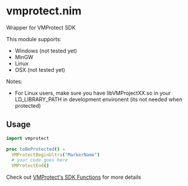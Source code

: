 # vmprotect.nim
Wrapper for VMProtect SDK

This module supports:
- Windows (not tested yet)
- MinGW
- Linux
- OSX (not tested yet)

Notes:
- For Linux users, make sure you have libVMProjectXX.so in your LD_LIBRARY_PATH in development environent (its not needed when protected)

## Usage
```nim
import vmprotect

proc toBeProtected() =
  VMProtectBeginUltra("MarkerName")
  # your code goes here
  VMProtectEnd()
```

Check out [VMProtect's SDK Functions](http://vmpsoft.com/support/user-manual/working-with-vmprotect/preparing-a-project/sdk-functions) for more details

